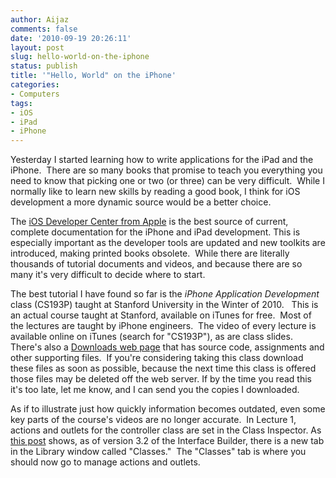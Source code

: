 ```yaml
---
author: Aijaz
comments: false
date: '2010-09-19 20:26:11'
layout: post
slug: hello-world-on-the-iphone
status: publish
title: '"Hello, World" on the iPhone'
categories:
- Computers
tags:
- iOS
- iPad
- iPhone
---
```


<!-- ai l /wp/iPhoneHelloWorld.jpg /wp/iPhoneHelloWorld-233x285.jpg 233 285 Hello World on the iPhone -->
Yesterday I started learning how to write applications for the iPad and the
iPhone.  There are so many books that promise to teach you everything you need
to know that picking one or two (or three) can be very difficult.  While I
normally like to learn new skills by reading a good book, I think for iOS
development a more dynamic source would be a better choice.
<!--more-->

The [iOS Developer Center from Apple](http://developer.apple.com/devcenter/ios/index.action) is the best
source of current, complete documentation for the iPhone and iPad development.
This is especially important as the developer tools are updated and new
toolkits are introduced, making printed books obsolete.  While there are
literally thousands of tutorial documents and videos, and because there are so
many it's very difficult to decide where to start.

The best tutorial I have found so far is the _iPhone Application Development_
class (CS193P) taught at Stanford University in the Winter of 2010.   This is
an actual course taught at Stanford, available on iTunes for free.  Most of
the lectures are taught by iPhone engineers.  The video of every lecture is
available online on iTunes (search for "CS193P"), as are class slides.
There's also a [Downloads web page](http://www.stanford.edu/class/cs193p/cgi-bin/drupal/downloads-2010-winter) that has source code, assignments and other
supporting files.  If you're considering taking this class download these
files as soon as possible, because the next time this class is offered those
files may be deleted off the web server. If by the time you read this it's too
late, let me know, and I can send you the copies I downloaded.

As if to illustrate just how quickly information becomes outdated, even some
key parts of the course's videos are no longer accurate.  In Lecture 1,
actions and outlets for the controller class are set in the Class Inspector.
As [this post](http://developer.apple.com/library/mac/#releasenotes/DeveloperTools/RN-InterfaceBuilder/index.html) shows, as of version 3.2 of the Interface
Builder, there is a new tab in the Library window called "Classes."  The
"Classes" tab is where you should now go to manage actions and outlets.
